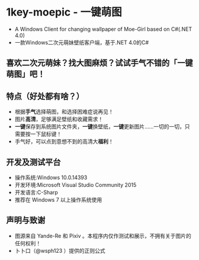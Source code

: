 # 1key-moepic - 一键萌图
* A Windows Client for changing wallpaper of Moe-Girl based on C#(.NET 4.0)
* 一款Windows二次元萌妹壁纸客户端，基于.NET 4.0的C#

## 喜欢二次元萌妹？找大图麻烦？试试手气不错的「一键萌图」吧！

## 特点（好处都有啥？）
* 根据**手气**选择萌图，和选择困难症说再见！
* 图片**高清**，足够满足壁纸和收藏需求！
* **一键**保存到系统图片文件夹，**一键**换壁纸，**一键**更新图片……一切的一切，只需要按一下鼠标键！
* 手气好，可以点到意想不到的高清大**福利**！

## 开发及测试平台
* 操作系统:Windows 10.0.14393
* 开发环境:Microsoft Visual Studio Community 2015
* 开发语言:C-Sharp
* 推荐在 Windows 7 以上操作系统使用

## 声明与致谢
* 图源来自 Yande-Re 和 Pixiv 。本程序内仅作测试和展示，不拥有关于图片的任何权利！
* 卜卜口（@wsph123 ）提供的正则公式
